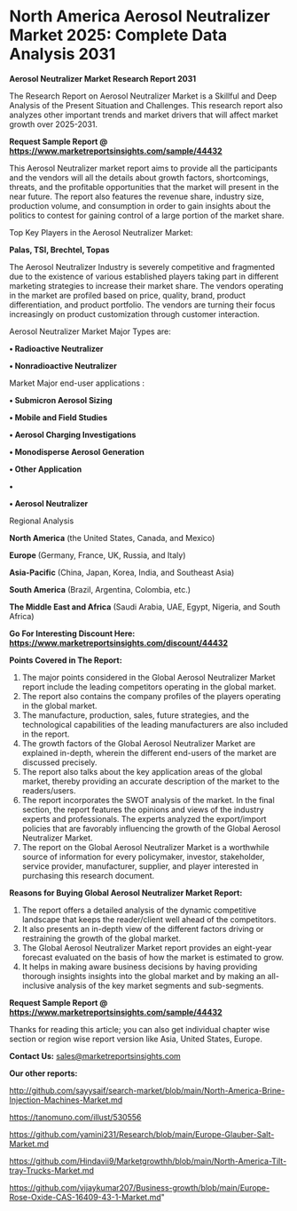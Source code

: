 # North America Aerosol Neutralizer Market 2025: Complete Data Analysis 2031

<strong>Aerosol Neutralizer Market Research Report 2031</strong>

The Research Report on Aerosol Neutralizer Market is a Skillful and Deep Analysis of the Present Situation and Challenges. This research report also analyzes other important trends and market drivers that will affect market growth over 2025-2031.

<strong>Request Sample Report @ <a href=https://www.marketreportsinsights.com/sample/44432>https://www.marketreportsinsights.com/sample/44432</a></strong>

This Aerosol Neutralizer market report aims to provide all the participants and the vendors will all the details about growth factors, shortcomings, threats, and the profitable opportunities that the market will present in the near future. The report also features the revenue share, industry size, production volume, and consumption in order to gain insights about the politics to contest for gaining control of a large portion of the market share.

Top Key Players in the Aerosol Neutralizer Market:

<strong>Palas, TSI, Brechtel, Topas</strong>

The Aerosol Neutralizer Industry is severely competitive and fragmented due to the existence of various established players taking part in different marketing strategies to increase their market share. The vendors operating in the market are profiled based on price, quality, brand, product differentiation, and product portfolio. The vendors are turning their focus increasingly on product customization through customer interaction.

Aerosol Neutralizer Market Major Types are:

<strong>•  Radioactive Neutralizer

•  Nonradioactive Neutralizer</strong>

Market Major end-user applications :

<strong>•  Submicron Aerosol Sizing

•  Mobile and Field Studies

•  Aerosol Charging Investigations

•  Monodisperse Aerosol Generation

•  Other Application

•  

•  Aerosol Neutralizer</strong>

Regional Analysis

</u><strong><b>North America</b></strong> (the United States, Canada, and Mexico)

<strong><b>Europe </b></strong>(Germany, France, UK, Russia, and Italy)

<strong><b>Asia-Pacific</b></strong> (China, Japan, Korea, India, and Southeast Asia)

<strong><b>South America</b></strong> (Brazil, Argentina, Colombia, etc.)

<strong><b>The Middle East and Africa</b></strong> (Saudi Arabia, UAE, Egypt, Nigeria, and South Africa)

<strong>Go For Interesting Discount Here: <a href=https://www.marketreportsinsights.com/discount/44432>https://www.marketreportsinsights.com/discount/44432</a></strong>

<strong>Points Covered in The Report:</strong>
<ol>
  <li>The major points considered in the Global Aerosol Neutralizer Market report include the leading competitors operating in the global market.</li>
  <li>The report also contains the company profiles of the players operating in the global market.</li>
  <li>The manufacture, production, sales, future strategies, and the technological capabilities of the leading manufacturers are also included in the report.</li>
  <li>The growth factors of the Global Aerosol Neutralizer Market are explained in-depth, wherein the different end-users of the market are discussed precisely.</li>
  <li>The report also talks about the key application areas of the global market, thereby providing an accurate description of the market to the readers/users.</li>
  <li>The report incorporates the SWOT analysis of the market. In the final section, the report features the opinions and views of the industry experts and professionals. The experts analyzed the export/import policies that are favorably influencing the growth of the Global Aerosol Neutralizer Market.</li>
  <li>The report on the Global Aerosol Neutralizer Market is a worthwhile source of information for every policymaker, investor, stakeholder, service provider, manufacturer, supplier, and player interested in purchasing this research document.</li>
</ol>
<strong>Reasons for Buying Global Aerosol Neutralizer Market Report:</strong>

<ol>
  <li>The report offers a detailed analysis of the dynamic competitive landscape that keeps the reader/client well ahead of the competitors.</li>
  <li>It also presents an in-depth view of the different factors driving or restraining the growth of the global market.</li>
  <li>The Global Aerosol Neutralizer Market report provides an eight-year forecast evaluated on the basis of how the market is estimated to grow.</li>
  <li>It helps in making aware business decisions by having providing thorough insights insights into the global market and by making an all-inclusive analysis of the key market segments and sub-segments.</li>
</ol>
<strong>Request Sample Report @ <a href=https://www.marketreportsinsights.com/sample/44432>https://www.marketreportsinsights.com/sample/44432</a></strong>


Thanks for reading this article; you can also get individual chapter wise section or region wise report version like Asia, United States, Europe.

<strong>Contact Us:</strong>
sales@marketreportsinsights.com

<strong>Our other reports:</strong>

<a href=http://github.com/sayysaif/search-market/blob/main/North-America-Brine-Injection-Machines-Market.md>http://github.com/sayysaif/search-market/blob/main/North-America-Brine-Injection-Machines-Market.md</a>

<a href=https://tanomuno.com/illust/530556>https://tanomuno.com/illust/530556</a>

<a href=https://github.com/yamini231/Research/blob/main/Europe-Glauber-Salt-Market.md>https://github.com/yamini231/Research/blob/main/Europe-Glauber-Salt-Market.md</a>

<a href=https://github.com/Hindavii9/Marketgrowthh/blob/main/North-America-Tilt-tray-Trucks-Market.md>https://github.com/Hindavii9/Marketgrowthh/blob/main/North-America-Tilt-tray-Trucks-Market.md</a>

<a href=https://github.com/vijaykumar207/Business-growth/blob/main/Europe-Rose-Oxide-CAS-16409-43-1-Market.md>https://github.com/vijaykumar207/Business-growth/blob/main/Europe-Rose-Oxide-CAS-16409-43-1-Market.md</a>"
